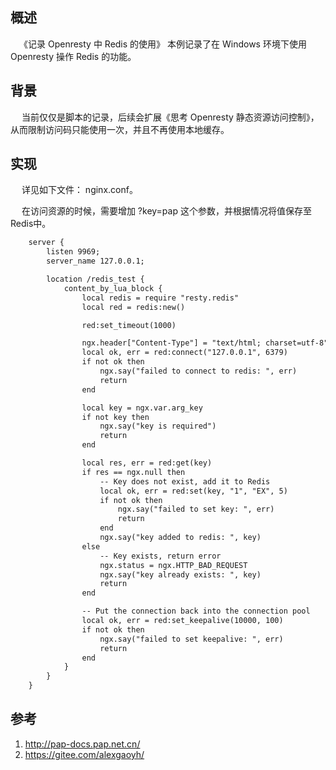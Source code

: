## 概述

&ensp;&ensp;《记录 Openresty 中 Redis 的使用》 本例记录了在 Windows 环境下使用 Openresty 操作 Redis 的功能。

## 背景

&ensp;&ensp; 当前仅仅是脚本的记录，后续会扩展《思考 Openresty 静态资源访问控制》，从而限制访问码只能使用一次，并且不再使用本地缓存。

## 实现

&ensp;&ensp; 详见如下文件： nginx.conf。

&ensp;&ensp; 在访问资源的时候，需要增加 ?key=pap 这个参数，并根据情况将值保存至Redis中。

```html
	server {
		listen 9969;
		server_name 127.0.0.1;

		location /redis_test {
			content_by_lua_block {
				local redis = require "resty.redis"
                local red = redis:new()

                red:set_timeout(1000)

				ngx.header["Content-Type"] = "text/html; charset=utf-8"
                local ok, err = red:connect("127.0.0.1", 6379)
                if not ok then
                    ngx.say("failed to connect to redis: ", err)
                    return
                end

                local key = ngx.var.arg_key
                if not key then
                    ngx.say("key is required")
                    return
                end

                local res, err = red:get(key)
                if res == ngx.null then
                    -- Key does not exist, add it to Redis
                    local ok, err = red:set(key, "1", "EX", 5)
                    if not ok then
                        ngx.say("failed to set key: ", err)
                        return
                    end
                    ngx.say("key added to redis: ", key)
                else
                    -- Key exists, return error
                    ngx.status = ngx.HTTP_BAD_REQUEST
                    ngx.say("key already exists: ", key)
                    return
                end

                -- Put the connection back into the connection pool
                local ok, err = red:set_keepalive(10000, 100)
                if not ok then
                    ngx.say("failed to set keepalive: ", err)
                    return
                end
			}
		}
	}
```

## 参考

1. http://pap-docs.pap.net.cn/
2. https://gitee.com/alexgaoyh/
